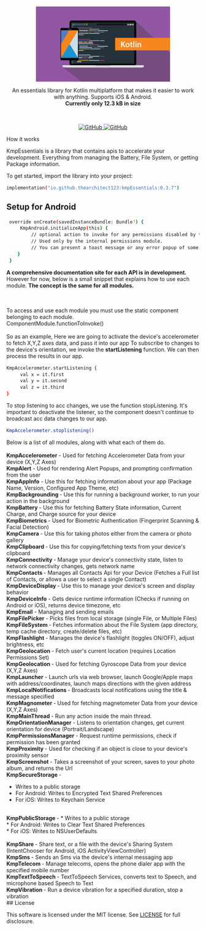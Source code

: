 <br/>
<p align="center">
    <a href="https://github.com/TheArchitect123/TitanSocket"><img src="./kotlin.jpg" align="center" width=350/></a>
</p>

<p align="center">
An essentials library for Kotlin multiplatform that makes it easier to work with anything. Supports iOS & Android.
    <br/>
<strong>Currently only 12.3 kB in size</strong>

</p>
<br/>

<p align="center">
   <a href="https://central.sonatype.com/artifact/io.github.thearchitect123/kmpEssentials">
    <img alt="GitHub" src="https://img.shields.io/maven-central/v/io.github.thearchitect123/kmpEssentials">
  </a>

  <a href="https://github.com/TheArchitect123/kmpEssentials">
    <img alt="GitHub" src="https://img.shields.io/badge/_Android,_iOS-white.svg">
  </a>
</p


## How it works

KmpEssentials is a library that contains apis to accelerate your development. Everything from managing the Battery, File System, or getting Package information. 

To get started, import the library into your project:

```sh
implementation("io.github.thearchitect123:kmpEssentials:0.3.7")
```
## Setup for Android
```sh
 override onCreate(savedInstanceBundle: Bundle?) {
     KmpAndroid.initializeApp(this) {
         // optional action to invoke for any permissions disabled by the user. 
         // Used only by the internal permissions module. 
         // You can present a toast message or any error popup of some kind.
    }
 }
```

<strong>A comprehensive documentation site for each API is in development.</strong>
However for now, below is a small snippet that explains how to use each module. <strong> The concept is the same for all modules. </strong>

<br/>
<br/>
To access and use each module you must use the static component belonging to each module.
<br/>ComponentModule.functionToInvoke()

<br/>
<br/>
So as an example, Here we are going to activate the device's accelerometer to fetch X,Y,Z axes data, and pass it into our app
To subscribe to changes to the device's orientation, we invoke the <strong>startListening</strong> function. We can then process the results in our app.
<br/>

```sh
KmpAccelerometer.startListening { 
     val x = it.first
     val y = it.second
     val z = it.third
}
```

To stop listening to acc changes, we use the function stopListening. It's important to deactivate the listener, so the component doesn't continue to broadcast acc data changes to our app. 
```sh
KmpAccelerometer.stoplistening()
```

Below is a list of all modules, along with what each of them do.
<br/>
<br/>
<strong>KmpAccelerometer</strong> - Used for fetching Accelerometer Data from your device (X,Y,Z Axes)
<br/>
<strong>KmpAlert</strong> - Used for rendering Alert Popups, and prompting confirmation from the user
<br/>
<strong>KmpAppInfo</strong> - Use this for fetching information about your app (Package Name, Version, Configured App Theme, etc)
<br/>
<strong>KmpBackgrounding </strong> - Use this for running a background worker, to run your action in the background
<br/>
<strong>KmpBattery </strong> - Use this for fetching Battery State information, Current Charge, and Charge source for your device
<br/>
<strong>KmpBiometrics </strong> - Used for Biometric Authentication (Fingerprint Scanning & Facial Detection)
<br/>
<strong>KmpCamera </strong> - Use this for taking photos either from the camera or photo gallery
<br/>
<strong>KmpClipboard </strong> - Use this for copying/fetching texts from your device's clipboard
<br/>
<strong>KmpConnectivity </strong> - Manage your device's connectivity state, listen to network connectivity changes, gets network name
<br/>
<strong>KmpContacts </strong> - Manages all Contacts Api for your Device (Fetches a Full list of Contacts, or allows a user to select a single Contact)
<br/>
<strong>KmpDeviceDisplay </strong> - Use this to manage your device's screen and display behavior
<br/>
<strong>KmpDeviceInfo</strong> - Gets device runtime information (Checks if running on Android or iOS), returns device timezone, etc
<br/>
<strong>KmpEmail</strong> - Managing and sending emails
<br/>
<strong>KmpFilePicker</strong> - Picks files from local storage (single File, or Multiple Files)
<br/>
<strong>KmpFileSystem </strong> - Fetches information about the File System (app directory, temp cache directory, create/delete files, etc)
<br/>
<strong>KmpFlashlight </strong> - Manages the device's flashlight (toggles ON/OFF), adjust brightness, etc
<br/>
<strong>KmpGeolocation </strong> - Fetch user's current location (requires Location Permissions Set)
<br/>
<strong>KmpGeolocation </strong> - Used for fetching Gyroscope Data from your device (X,Y,Z Axes)
<br/>
<strong>KmpLauncher</strong> - Launch urls via web browser, launch Google/Apple maps with address/coordinates, launch maps directions with the given address
<br/>
<strong>KmpLocalNotifications </strong> - Broadcasts local notifications using the title & message specified
<br/>
<strong>KmpMagnometer </strong> - Used for fetching magnetometer Data from your device (X,Y,Z Axes)
<br/>
<strong>KmpMainThread </strong> - Run any action inside the main thread.
<br/>
<strong>KmpOrientationManager</strong> - Listens to orientation changes, get current orientation for device (Portrait/Landscape)
<br/>
<strong>KmpPermissionsManager</strong> - Request runtime permissions, check if permission has been granted
<br/>
<strong>KmpProximity </strong> - Used for checking if an object is close to your device's proximity sensor
<br/>
<strong>KmpScreenshot </strong> - Takes a screenshot of your screen, saves to your photo album, and returns the Url
<br/>
<strong>KmpSecureStorage </strong> - 
 * Writes to a public storage <br/>
 * For Android: Writes to Encrypted Text Shared Preferences<br/>
 * For iOS: Writes to Keychain Service <br/>
<br/>
<strong>KmpPublicStorage </strong> -
 * Writes to a public storage<br/>
 * For Android: Writes to Clear Text Shared Preferences<br/>
 * For iOS: Writes to NSUserDefaults <br/>
<br/>
<strong>KmpShare </strong> - Share text, or a file with the device's Sharing System (IntentChooser for Android, iOS ActivityViewController)
<br/>
<strong>KmpSms </strong> - Sends an Sms via the device's internal messaging app
<br/>
<strong>KmpTelecom </strong> - Manage telecoms, opens the phone dialer app with the specified mobile number
<br/>
<strong>KmpTextToSpeech </strong> - TextToSpeech Services, converts text to Speech, and microphone based Speech to Text
<br/>
<strong>KmpVibration </strong> - Run a device vibration for a specified duration, stop a vibration
<br/>
## License

This software is licensed under the MIT license. See [LICENSE](./LICENSE) for full disclosure.
